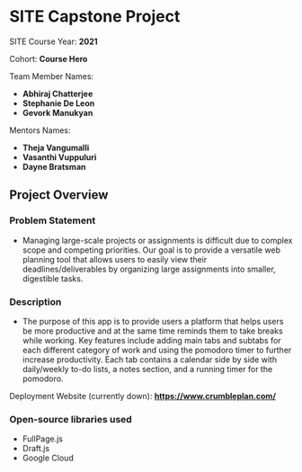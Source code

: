 # SITE Capstone Project

SITE Course Year: **2021**

Cohort: **Course Hero**

Team Member Names:
- **Abhiraj Chatterjee**
- **Stephanie De Leon**
- **Gevork Manukyan**

Mentors Names: 
- **Theja Vangumalli**
- **Vasanthi Vuppuluri**
- **Dayne Bratsman**

## Project Overview

### Problem Statement
  - Managing large-scale projects or assignments is difficult due to complex scope and competing priorities. Our goal is to provide a versatile web planning tool that allows users to easily view their deadlines/deliverables by organizing large assignments into smaller, digestible tasks.

### Description
  - The purpose of this app is to provide users a platform that helps users be more productive and at the same time reminds them to take breaks while working. Key features include adding main tabs and subtabs for each different category of work and using the pomodoro timer to further increase productivity. Each tab contains a calendar side by side with daily/weekly to-do lists, a notes section, and a running timer for the pomodoro.

Deployment Website (currently down): **https://www.crumbleplan.com/**

### Open-source libraries used

- FullPage.js
- Draft.js
- Google Cloud

